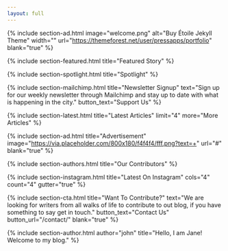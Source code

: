 ```yaml
---
layout: full
---
```


{% include section-ad.html image="welcome.png" alt="Buy Étoile Jekyll Theme" width="" url="https://themeforest.net/user/pressapps/portfolio" blank="true" %}


{% include section-featured.html title="Featured Story" %}


{% include section-spotlight.html title="Spotlight" %}


{% include section-mailchimp.html title="Newsletter Signup" text="Sign up for our weekly newsletter through Mailchimp and stay up to date with what is happening in the city." button_text="Support Us" %}


{% include section-latest.html title="Latest Articles" limit="4" more="More Articles" %}


{% include section-ad.html title="Advertisement" image="https://via.placeholder.com/800x180/f4f4f4/fff.png?text=+" url="#" blank="true" %}


{% include section-authors.html title="Our Contributors" %}


{% include section-instagram.html title="Latest On Instagram" cols="4" count="4" gutter="true" %}


{% include section-cta.html title="Want To Contribute?" text="We are looking for writers from all walks of life to contribute to out blog, if you have something to say get in touch." button_text="Contact Us" button_url="/contact/" blank="true" %}

{% include section-author.html author="john" title="Hello, I am Jane! Welcome to my blog." %}
